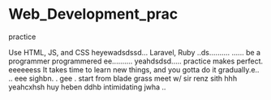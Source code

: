 # Web_Development_prac
practice

Use HTML, JS, and CSS
 heyewadsdssd...
Laravel, Ruby ..ds..........
......
be a programmer programmered ee..........
 yeahdsdsd.....
practice makes perfect.
eeeeeess
It takes time to learn new things, and you gotta do it gradually.e..
..
 eee 
sighbn.
. gee . start from blade grass meet w/ sir renz
sith
hhh
yeahcxhsh
huy
heben
ddhb
intimidating
jwha
..
